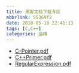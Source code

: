 ```yaml
---
title: 黑客文档下载专区
abbrlink: 55369f2
date: 2018-05-18 22:41:13
tags: [C,C++]
categories: 运维
---
```


- [C-Pointer.pdf](C-Pointer.pdf)
- [C++Primer.pdf](C++Primer.pdf)
- [RegularExpression.pdf](RegularExpression.pdf)
